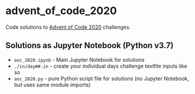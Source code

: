 # advent_of_code_2020
Code solutions to [Advent of Code 2020](https://adventofcode.com/2020) challenges.

## Solutions as Jupyter Notebook (Python v3.7)
* `aoc_2020.ipynb` - Main Jupyter Notebook for solutions
* `./in/day##.in` - create your individual days challenge textfile inputs like so
* `aoc_2020.py` - pure Python script file for solutions (no Jupyter Notebook, but uses same module imports)
